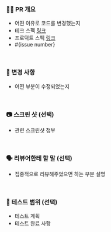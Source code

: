 ### 💁‍♂️ PR 개요

- 어떤 이유로 코드를 변경했는지
- 테크 스펙 [링크]()
- 프로덕트 스펙 [링크]()
- #{issue number}

<br/>

### 📝 변경 사항

- 어떤 부분이 수정되었는지

<br/>

### 📷 스크린 샷 (선택)

- 관련 스크린샷 첨부

<br/>

### 🗣 리뷰어한테 할 말 (선택)

- 집중적으로 리뷰해주었으면 하는 부분 설명

<br/>

### 🧪 테스트 범위 (선택)

- 테스트 계획
- 테스트 완료 사항
